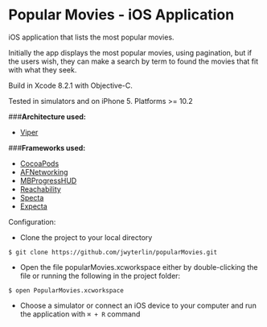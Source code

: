 # Popular Movies - iOS Application

iOS application that lists the most popular movies. 

Initially the app displays the most popular movies, using pagination, but if the users wish, they can make a search by term to found the movies that fit with what they seek.

Build in Xcode 8.2.1 with Objective-C.

Tested in simulators and on iPhone 5. Platforms >= 10.2

###__Architecture used:__

- [Viper](https://www.objc.io/issues/13-architecture/viper/)

###__Frameworks used:__

- [CocoaPods](https://cocoapods.org/)
- [AFNetworking](https://github.com/AFNetworking/AFNetworking)
- [MBProgressHUD](https://github.com/jdg/MBProgressHUD)
- [Reachability](https://github.com/tonymillion/Reachability)
- [Specta](https://github.com/specta/specta)
- [Expecta](https://github.com/specta/expecta)

Configuration:

- Clone the project to your local directory
```
$ git clone https://github.com/jwyterlin/popularMovies.git
```
- Open the file popularMovies.xcworkspace either by double-clicking the file or running the following in the project folder:
```
$ open PopularMovies.xcworkspace
```
- Choose a simulator or connect an iOS device to your computer and run the application with `⌘ + R` command
